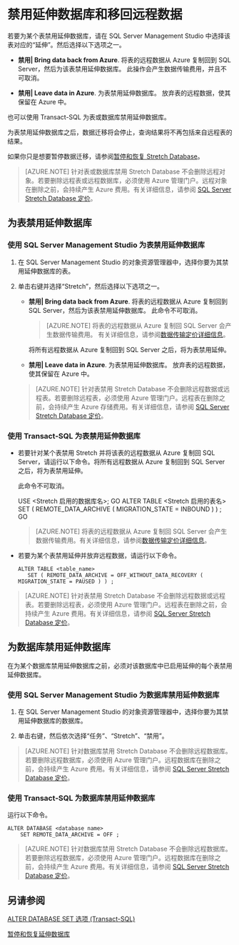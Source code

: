 <properties
	pageTitle="禁用 Stretch Database 和移回远程数据 | Azure"
	description="了解如何为表禁用延伸数据库并选择性地移回远程数据。"
	services="sql-server-stretch-database"
	documentationCenter=""
	authors="douglaslMS"
	manager=""
	editor=""/>

<tags
	ms.service="sql-server-stretch-database"
	ms.date="08/05/2016"
	wacn.date="09/05/2016"/>

# 禁用延伸数据库和移回远程数据

若要为某个表禁用延伸数据库，请在 SQL Server Management Studio 中选择该表对应的“延伸”。然后选择以下选项之一。

-   **禁用| Bring data back from Azure**. 将表的远程数据从 Azure 复制回到 SQL Server，然后为该表禁用延伸数据库。 此操作会产生数据传输费用，并且不可取消。

-   **禁用| Leave data in Azure**. 为表禁用延伸数据库。  放弃表的远程数据，使其保留在 Azure 中。

也可以使用 Transact-SQL 为表或数据库禁用延伸数据库。

为表禁用延伸数据库之后，数据迁移将会停止，查询结果将不再包括来自远程表的结果。

如果你只是想要暂停数据迁移，请参阅[暂停和恢复 Stretch Database](/documentation/articles/sql-server-stretch-database-pause/)。

>   [AZURE.NOTE] 针对表或数据库禁用 Stretch Database 不会删除远程对象。若要删除远程表或远程数据库，必须使用 Azure 管理门户。远程对象在删除之前，会持续产生 Azure 费用。有关详细信息，请参阅 [SQL Server Stretch Database 定价](/pricing/details/sql-server-stretch-database/)。

## 为表禁用延伸数据库

### 使用 SQL Server Management Studio 为表禁用延伸数据库

1.  在 SQL Server Management Studio 的对象资源管理器中，选择你要为其禁用延伸数据库的表。

2.  单击右键并选择“Stretch”，然后选择以下选项之一。

    -   **禁用| Bring data back from Azure**. 将表的远程数据从 Azure 复制回到 SQL Server，然后为该表禁用延伸数据库。 此命令不可取消。

        >   [AZURE.NOTE] 将表的远程数据从 Azure 复制回 SQL Server 会产生数据传输费用。 有关详细信息，请参阅[数据传输定价详细信息](/pricing/details/data-transfers/)。

        将所有远程数据从 Azure 复制回到 SQL Server 之后，将为表禁用延伸。

    -   **禁用| Leave data in Azure**. 为表禁用延伸数据库。  放弃表的远程数据，使其保留在 Azure 中。

    >   [AZURE.NOTE] 针对表禁用 Stretch Database 不会删除远程数据或远程表。若要删除远程表，必须使用 Azure 管理门户。远程表在删除之前，会持续产生 Azure 存储费用。有关详细信息，请参阅 [SQL Server Stretch Database 定价](/pricing/details/sql-server-stretch-database/)。

### 使用 Transact-SQL 为表禁用延伸数据库

-   若要针对某个表禁用 Stretch 并将该表的远程数据从 Azure 复制回 SQL Server，请运行以下命令。将所有远程数据从 Azure 复制回到 SQL Server 之后，将为表禁用延伸。

    此命令不可取消。


	USE <Stretch 启用的数据库名>;
    GO
    ALTER TABLE <Stretch 启用的表名>  
       SET ( REMOTE\_DATA\_ARCHIVE ( MIGRATION\_STATE = INBOUND ) ) ;
    GO

    >   [AZURE.NOTE] 将表的远程数据从 Azure 复制回 SQL Server 会产生数据传输费用。有关详细信息，请参阅[数据传输定价详细信息](https://azure.microsoft.com/pricing/details/data-transfers/)。

-   若要为某个表禁用延伸并放弃远程数据，请运行以下命令。

        ALTER TABLE <table_name>
           SET ( REMOTE_DATA_ARCHIVE = OFF_WITHOUT_DATA_RECOVERY ( MIGRATION_STATE = PAUSED ) ) ;

>   [AZURE.NOTE] 针对表禁用 Stretch Database 不会删除远程数据或远程表。若要删除远程表，必须使用 Azure 管理门户。远程表在删除之前，会持续产生 Azure 费用。有关详细信息，请参阅 [SQL Server Stretch Database 定价](/pricing/details/sql-server-stretch-database/)。

## 为数据库禁用延伸数据库
在为某个数据库禁用延伸数据库之前，必须对该数据库中已启用延伸的每个表禁用延伸数据库。

### 使用 SQL Server Management Studio 为数据库禁用延伸数据库

1.  在 SQL Server Management Studio 的对象资源管理器中，选择你要为其禁用延伸数据库的数据库。

2.  单击右键，然后依次选择“任务”、“Stretch”、“禁用”。

>   [AZURE.NOTE] 针对数据库禁用 Stretch Database 不会删除远程数据库。若要删除远程数据库，必须使用 Azure 管理门户。远程数据库在删除之前，会持续产生 Azure 费用。有关详细信息，请参阅 [SQL Server Stretch Database 定价](/pricing/details/sql-server-stretch-database/)。

### 使用 Transact-SQL 为数据库禁用延伸数据库
运行以下命令。

    ALTER DATABASE <database name>
        SET REMOTE_DATA_ARCHIVE = OFF ;

>   [AZURE.NOTE] 针对数据库禁用 Stretch Database 不会删除远程数据库。若要删除远程数据库，必须使用 Azure 管理门户。远程数据库在删除之前，会持续产生 Azure 费用。有关详细信息，请参阅 [SQL Server Stretch Database 定价](/pricing/details/sql-server-stretch-database/)。

## 另请参阅

[ALTER DATABASE SET 选项 (Transact-SQL)](https://msdn.microsoft.com/zh-cn/library/bb522682.aspx)

[暂停和恢复延伸数据库](/documentation/articles/sql-server-stretch-database-pause/)

<!---HONumber=Mooncake_0829_2016-->